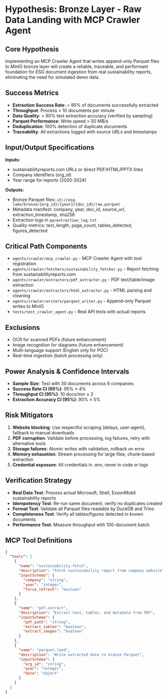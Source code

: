 # Hypothesis: Bronze Layer - Raw Data Landing with MCP Crawler Agent

## Core Hypothesis
Implementing an MCP Crawler Agent that writes append-only Parquet files to MinIO bronze layer will create a reliable, traceable, and performant foundation for ESG document ingestion from real sustainability reports, eliminating the need for simulated demo data.

## Success Metrics
- **Extraction Success Rate**: > 95% of documents successfully extracted
- **Throughput**: Process > 10 documents per minute
- **Data Quality**: > 90% text extraction accuracy (verified by sampling)
- **Parquet Performance**: Write speed > 50 MB/s
- **Deduplication**: 100% detection of duplicate documents
- **Traceability**: All extractions logged with source URLs and timestamps

## Input/Output Specifications
**Inputs:**
- sustainabilityreports.com URLs or direct PDF/HTML/PPTX links
- Company identifiers (org_id)
- Year range for reports (2020-2024)

**Outputs:**
- Bronze Parquet files: `s3://esg-lake/bronze/{org_id}/{year}/{doc_id}/raw.parquet`
- Metadata manifest: company, year, doc_id, source_url, extraction_timestamp, sha256
- Extraction logs in `qa/extraction_log.txt`
- Quality metrics: text_length, page_count, tables_detected, figures_detected

## Critical Path Components
- `agents/crawler/mcp_crawler.py` - MCP Crawler Agent with tool registration
- `agents/crawler/fetchers/sustainability_fetcher.py` - Report fetching from sustainabilityreports.com
- `agents/crawler/extractors/pdf_extractor.py` - PDF text/table/image extraction
- `agents/crawler/extractors/html_extractor.py` - HTML parsing and cleaning
- `agents/crawler/writers/parquet_writer.py` - Append-only Parquet writes to MinIO
- `tests/test_crawler_agent.py` - Real API tests with actual reports

## Exclusions
- OCR for scanned PDFs (future enhancement)
- Image recognition for diagrams (future enhancement)
- Multi-language support (English only for POC)
- Real-time ingestion (batch processing only)

## Power Analysis & Confidence Intervals
- **Sample Size**: Test with 30 documents across 6 companies
- **Success Rate CI (95%)**: 95% ± 4%
- **Throughput CI (95%)**: 10 docs/min ± 2
- **Extraction Accuracy CI (95%)**: 90% ± 5%

## Risk Mitigators
1. **Website blocking**: Use respectful scraping (delays, user-agent), fallback to manual downloads
2. **PDF corruption**: Validate before processing, log failures, retry with alternative tools
3. **Storage failures**: Atomic writes with validation, rollback on error
4. **Memory exhaustion**: Stream processing for large files, chunk-based extraction
5. **Credential exposure**: All credentials in .env, never in code or logs

## Verification Strategy
- **Real Data Test**: Process actual Microsoft, Shell, ExxonMobil sustainability reports
- **Idempotency Test**: Re-run same document, verify no duplicates created
- **Format Test**: Validate all Parquet files readable by DuckDB and Trino
- **Completeness Test**: Verify all tables/figures detected in known documents
- **Performance Test**: Measure throughput with 100-document batch

## MCP Tool Definitions
```json
{
  "tools": [
    {
      "name": "sustainability.fetch",
      "description": "Fetch sustainability report from company website",
      "inputSchema": {
        "company": "string",
        "year": "integer",
        "force_refresh": "boolean"
      }
    },
    {
      "name": "pdf.extract",
      "description": "Extract text, tables, and metadata from PDF",
      "inputSchema": {
        "pdf_path": "string",
        "extract_tables": "boolean",
        "extract_images": "boolean"
      }
    },
    {
      "name": "parquet.land",
      "description": "Write extracted data to bronze Parquet",
      "inputSchema": {
        "org_id": "string",
        "year": "integer",
        "data": "object"
      }
    }
  ]
}
```